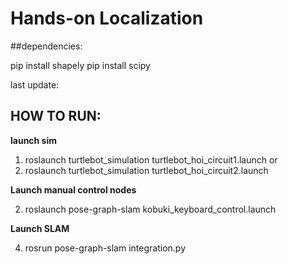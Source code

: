 ﻿# Hands-on Localization

##dependencies:

pip install shapely
pip install scipy

last update:

## HOW TO RUN:

**launch sim**
1. roslaunch turtlebot_simulation turtlebot_hoi_circuit1.launch
or 
2. roslaunch turtlebot_simulation turtlebot_hoi_circuit2.launch

**Launch manual control nodes**

2. roslaunch pose-graph-slam kobuki_keyboard_control.launch

**Launch SLAM**

4. rosrun pose-graph-slam integration.py
